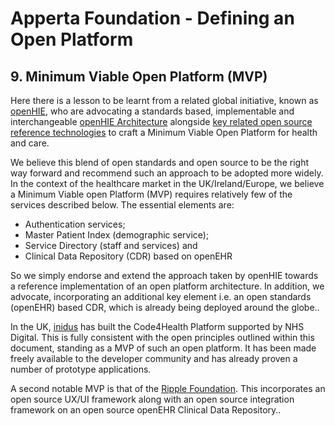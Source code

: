 # Apperta Foundation - Defining an Open Platform

## 9. Minimum Viable Open Platform (MVP)

Here there is a lesson to be learnt from a related global initiative, known as [openHIE](https://ohie.org/), who are advocating a standards based, implementable and interchangeable [openHIE Architecture](https://wiki.ohie.org/display/documents/OpenHIE+Architecture) alongside [key related open source reference technologies](https://wiki.ohie.org/display/documents/OpenHIE+Architecture) to craft a Minimum Viable Open Platform for health and care.

We believe this blend of open standards and open source to be the right way forward and recommend such an approach to be adopted more widely. In the context of the healthcare market in the UK/Ireland/Europe, we believe a Minimum Viable open Platform (MVP) requires relatively few of the services described below. The essential elements are:

* Authentication services;
* Master Patient Index (demographic service);
* Service Directory (staff and services) and
* Clinical Data Repository (CDR) based on openEHR

So we simply endorse and extend the approach taken by openHIE towards a reference implementation of an open platform architecture. In addition, we advocate, incorporating an additional key element i.e. an open standards (openEHR) based CDR, which is already being deployed around the globe..

In the UK, [inidus](https://inidus.com/) has built the Code4Health Platform supported by NHS Digital. This is fully consistent with the open principles outlined within this document, standing as a MVP of such an open platform. It has been made freely available to the developer community and has already proven a number of prototype applications.

A second notable MVP is that of the [Ripple Foundation](http://ripple.foundation/). This incorporates an open source UX/UI framework along with an open source integration framework on an open source openEHR Clinical Data Repository..
